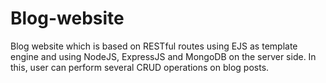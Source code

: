 # Blog-website

Blog website which is based on RESTful routes using EJS as template engine and using NodeJS, ExpressJS and MongoDB on the server side. In this, user can perform several CRUD operations on blog posts.
